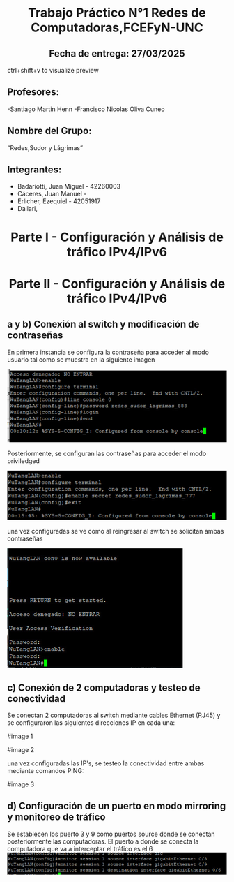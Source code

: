 

<div style="text-align: center;">
 

# Trabajo Práctico N°1 Redes de Computadoras,FCEFyN-UNC #
## Fecha de entrega: 27/03/2025 ##

</div>


ctrl+shift+v to visualize preview 

## Profesores: ##
  -Santiago Martin Henn
  -Francisco Nicolas Oliva Cuneo

## Nombre del Grupo: ##
 “Redes,Sudor y Lágrimas” 

## Integrantes: ##
- Badariotti, Juan Miguel - 42260003
- Cáceres, Juan Manuel - 
- Erlicher, Ezequiel - 42051917
- Dallari,

<div style="text-align: center;"> 

# Parte I - Configuración y Análisis de tráfico IPv4/IPv6 #
</div>

<div style="text-align: center;"> 

# Parte II - Configuración y Análisis de tráfico IPv4/IPv6 #
</div>

## a y b) Conexión al switch y modificación de contraseñas 

En primera instancia se configura la contraseña para acceder al modo usuario tal como se muestra en la siguiente imagen


![alt text](image-1.png)

Posteriormente, se configuran las contraseñas para acceder el modo priviledged

![alt text](image.png)

una vez configuradas se ve como al reingresar al switch se solicitan ambas
contraseñas

![alt text](image-2.png)


## c) Conexión de 2 computadoras y testeo de conectividad

Se conectan 2 computadoras al switch mediante cables Ethernet (RJ45) y se configuraron las siguientes direcciones IP en cada una:

#image 1

#image 2

una vez configuradas las IP's, se testeo la conectividad entre ambas mediante comandos PING:

#image 3


## d) Configuración de un puerto en modo mirroring y monitoreo de tráfico


Se establecen los puerto 3 y 9 como puertos source donde se conectan posteriormente las computadoras. El puerto a donde se conecta la computadora que va a interceptar el tráfico 
es el 6
![alt text](image-4.png)